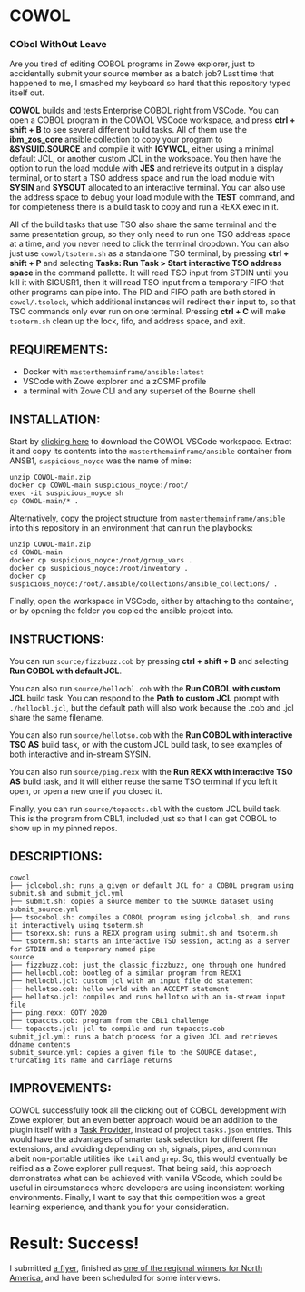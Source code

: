# COWOL
### CObol WithOut Leave
Are you tired of editing COBOL programs in Zowe explorer, just to accidentally submit your source member as a batch job? Last time that happened to me, I smashed my keyboard so hard that this repository typed itself out.

**COWOL** builds and tests Enterprise COBOL right from VSCode. You can open a COBOL program in the COWOL VSCode workspace, and press **ctrl + shift + B** to see several different build tasks. All of them use the **ibm_zos_core** ansible collection to copy your program to **&SYSUID.SOURCE** and compile it with **IGYWCL**, either using a minimal default JCL, or another custom JCL in the workspace. You then have the option to run the load module with **JES** and retrieve its output in a display terminal, or to start a TSO address space and run the load module with **SYSIN** and **SYSOUT** allocated to an interactive terminal. You can also use the address space to debug your load module with the **TEST** command, and for completeness there is a build task to copy and run a REXX exec in it.

All of the build tasks that use TSO also share the same terminal and the same presentation group, so they only need to run one TSO address space at a time, and you never need to click the terminal dropdown. You can also just use `cowol/tsoterm.sh` as a standalone TSO terminal, by pressing **ctrl + shift + P** and selecting **Tasks: Run Task > Start interactive TSO address space** in the command pallette. It will read TSO input from STDIN until you kill it with SIGUSR1, then it will read TSO input from a temporary FIFO that other programs can pipe into. The PID and FIFO path are both stored in `cowol/.tsolock`, which additional instances will redirect their input to, so that TSO commands only ever run on one terminal. Pressing **ctrl + C** will make `tsoterm.sh` clean up the lock, fifo, and address space, and exit.

## REQUIREMENTS:
- Docker with `masterthemainframe/ansible:latest`
- VSCode with Zowe explorer and a zOSMF profile
- a terminal with Zowe CLI and any superset of the Bourne shell

## INSTALLATION:
Start by [clicking here](https://github.com/mayhd3/COWOL/archive/main.zip) to download the COWOL VSCode workspace. Extract it and copy its contents into the `masterthemainframe/ansible` container from ANSB1, `suspicious_noyce` was the name of mine:

```
unzip COWOL-main.zip
docker cp COWOL-main suspicious_noyce:/root/
exec -it suspicious_noyce sh
cp COWOL-main/* .
```

Alternatively, copy the project structure from `masterthemainframe/ansible` into this repository in an environment that can run the playbooks:

```
unzip COWOL-main.zip
cd COWOL-main
docker cp suspicious_noyce:/root/group_vars .
docker cp suspicious_noyce:/root/inventory .
docker cp suspicious_noyce:/root/.ansible/collections/ansible_collections/ .
```

Finally, open the workspace in VSCode, either by attaching to the container, or by opening the folder you copied the ansible project into.

## INSTRUCTIONS:
You can run `source/fizzbuzz.cob` by pressing **ctrl + shift + B** and selecting **Run COBOL with default JCL**.

You can also run `source/hellocbl.cob` with the **Run COBOL with custom JCL** build task. You can respond to the **Path to custom JCL** prompt with `./hellocbl.jcl`, but the default path will also work because the .cob and .jcl share the same filename.

You can also run `source/hellotso.cob` with the **Run COBOL with interactive TSO AS** build task, or with the custom JCL build task, to see examples of both interactive and in-stream SYSIN.

You can also run `source/ping.rexx` with the **Run REXX with interactive TSO AS** build task, and it will either reuse the same TSO terminal if you left it open, or open a new one if you closed it.

Finally, you can run `source/topaccts.cbl` with the custom JCL build task. This is the program from CBL1, included just so that I can get COBOL to show up in my pinned repos.

## DESCRIPTIONS:

```
cowol
├── jclcobol.sh: runs a given or default JCL for a COBOL program using submit.sh and submit_jcl.yml
├── submit.sh: copies a source member to the SOURCE dataset using submit_source.yml
├── tsocobol.sh: compiles a COBOL program using jclcobol.sh, and runs it interactively using tsoterm.sh
├── tsorexx.sh: runs a REXX program using submit.sh and tsoterm.sh
└── tsoterm.sh: starts an interactive TSO session, acting as a server for STDIN and a temporary named pipe
source
├── fizzbuzz.cob: just the classic fizzbuzz, one through one hundred
├── hellocbl.cob: bootleg of a similar program from REXX1
├── hellocbl.jcl: custom jcl with an input file dd statement
├── hellotso.cob: hello world with an ACCEPT statement
├── hellotso.jcl: compiles and runs hellotso with an in-stream input file
├── ping.rexx: GOTY 2020
├── topaccts.cob: program from the CBL1 challenge
└── topaccts.jcl: jcl to compile and run topaccts.cob
submit_jcl.yml: runs a batch process for a given JCL and retrieves ddname contents
submit_source.yml: copies a given file to the SOURCE dataset, truncating its name and carriage returns
```
## IMPROVEMENTS:
COWOL successfully took all the clicking out of COBOL development with Zowe explorer, but an even better approach would be an addition to the plugin itself with a [Task Provider](https://code.visualstudio.com/api/extension-guides/task-provider), instead of project `tasks.json` entries. This would have the advantages of smarter task selection for different file extensions, and avoiding depending on `sh`, signals, pipes, and common albeit non-portable utilities like `tail` and `grep`. So, this would eventually be reified as a Zowe explorer pull request. That being said, this approach demonstrates what can be achieved with vanilla VScode, which could be useful in circumstances where developers are using inconsistent working environments. Finally, I want to say that this competition was a great learning experience, and thank you for your consideration.

# Result: Success!
I submitted [a flyer](https://docs.google.com/document/d/1r2PSOd5PSVCpHo-1Rbcf0mRsh23NHkXeAl8LYH_YV5I/edit?usp=sharing), finished as [one of the regional winners for North America](https://community.ibm.com/community/user/ibmz-and-linuxone/blogs/meredith-stowell1/2021/03/31/announcing-the-2020-master-the-mainframe-winners), and have been scheduled for some interviews.
